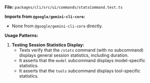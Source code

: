 **File:** `packages/cli/src/ui/commands/statsCommand.test.ts`

**Imports from `@google/gemini-cli-core`:**
- None from `@google/gemini-cli-core` directly.

**Usage Patterns:**
1.  **Testing Session Statistics Display:**
    *   Tests verify that the `/stats` command (with no subcommand) displays general session statistics, including duration.
    *   It asserts that the `model` subcommand displays model-specific statistics.
    *   It asserts that the `tools` subcommand displays tool-specific statistics.
